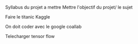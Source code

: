 Syllabus du projet a mettre
Mettre l'objectif du projet/ le sujet 

Faire le titanic Kaggle

On doit coder avec le google coallab

Telecharger tensor flow
